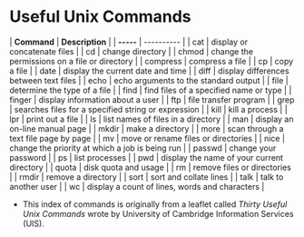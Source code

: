 # Useful Unix Commands

| **Command** | **Description** |
| **-----** | ---------- |
| cat | display or concatenate files |
| cd | change directory |
| chmod | change the permissions on a file or directory |
| compress | compress a file |
| cp | copy a file |
| date | display the current date and time |
| diff | display differences between text files |
| echo | echo arguments to the standard output |
| file | determine the type of a file |
| find | find files of a specified name or type |
| finger | display information about a user |
| ftp | file transfer program |
| grep | searches files for a specified string or expression |
| kill | kill a process |
| lpr | print out a file |
| ls | list names of files in a directory |
| man | display an on-line manual page |
| mkdir | make a directory |
| more | scan through a text file page by page |
| mv | move or rename files or directories |
| nice | change the priority at which a job is being run |
| passwd | change your password |
| ps | list processes |
| pwd | display the name of your current directory |
| quota | disk quota and usage |
| rm | remove files or directories |
| rmdir | remove a directory |
| sort | sort and collate lines |
| talk | talk to another user |
| wc | display a count of lines, words and characters |

* This index of commands is originally from a leaflet called *Thirty Useful Unix Commands* wrote by University of Cambridge Information Services (UIS).